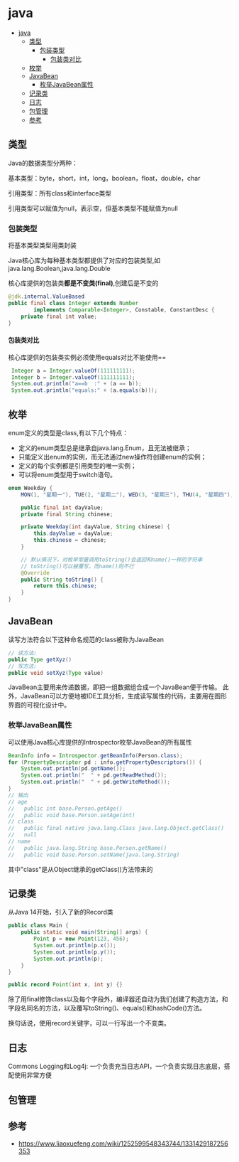 # java

- [java](#java)
  - [类型](#类型)
    - [包装类型](#包装类型)
      - [包装类对比](#包装类对比)
  - [枚举](#枚举)
  - [JavaBean](#javabean)
    - [枚举JavaBean属性](#枚举javabean属性)
  - [记录类](#记录类)
  - [日志](#日志)
  - [包管理](#包管理)
  - [参考](#参考)

## 类型

Java的数据类型分两种：

基本类型：byte，short，int，long，boolean，float，double，char

引用类型：所有class和interface类型

引用类型可以赋值为null，表示空，但基本类型不能赋值为null

### 包装类型

将基本类型类型用类封装

Java核心库为每种基本类型都提供了对应的包装类型,如java.lang.Boolean,java.lang.Double

核心库提供的包装类**都是不变类(final)**,创建后是不变的

```java
@jdk.internal.ValueBased
public final class Integer extends Number
        implements Comparable<Integer>, Constable, ConstantDesc {
    private final int value;        
}
```

#### 包装类对比

核心库提供的包装类实例必须使用equals对比不能使用==

```java
 Integer a = Integer.valueOf(111111111);
 Integer b = Integer.valueOf(111111111);
 System.out.println("a==b  :" + (a == b));
 System.out.println("equals:" + (a.equals(b)));
```

## 枚举

enum定义的类型是class,有以下几个特点：

- 定义的enum类型总是继承自java.lang.Enum，且无法被继承；
- 只能定义出enum的实例，而无法通过new操作符创建enum的实例；
- 定义的每个实例都是引用类型的唯一实例；
- 可以将enum类型用于switch语句。

```java
enum Weekday {
    MON(1, "星期一"), TUE(2, "星期二"), WED(3, "星期三"), THU(4, "星期四"), FRI(5, "星期五"), SAT(6, "星期六"), SUN(0, "星期日");

    public final int dayValue;
    private final String chinese;

    private Weekday(int dayValue, String chinese) {
        this.dayValue = dayValue;
        this.chinese = chinese;
    }

    // 默认情况下，对枚举常量调用toString()会返回和name()一样的字符串
    // toString()可以被覆写，而name()则不行
    @Override
    public String toString() {
        return this.chinese;
    }
}
```

## JavaBean

读写方法符合以下这种命名规范的class被称为JavaBean

```java
// 读方法:
public Type getXyz()
// 写方法:
public void setXyz(Type value)
```

JavaBean主要用来传递数据，即把一组数据组合成一个JavaBean便于传输。
此外，JavaBean可以方便地被IDE工具分析，生成读写属性的代码，主要用在图形界面的可视化设计中。

### 枚举JavaBean属性

可以使用Java核心库提供的Introspector枚举JavaBean的所有属性

```java
BeanInfo info = Introspector.getBeanInfo(Person.class);
for (PropertyDescriptor pd : info.getPropertyDescriptors()) {
    System.out.println(pd.getName());
    System.out.println("  " + pd.getReadMethod());
    System.out.println("  " + pd.getWriteMethod());
}
// 输出
// age
//   public int base.Person.getAge()
//   public void base.Person.setAge(int)
// class
//   public final native java.lang.Class java.lang.Object.getClass()
//   null
// name
//   public java.lang.String base.Person.getName()
//   public void base.Person.setName(java.lang.String)
```

其中"class"是从Object继承的getClass()方法带来的

## 记录类

从Java 14开始，引入了新的Record类

```java
public class Main {
    public static void main(String[] args) {
        Point p = new Point(123, 456);
        System.out.println(p.x());
        System.out.println(p.y());
        System.out.println(p);
    }
}

public record Point(int x, int y) {}
```

除了用final修饰class以及每个字段外，编译器还自动为我们创建了构造方法，和字段名同名的方法，以及覆写toString()、equals()和hashCode()方法。

换句话说，使用record关键字，可以一行写出一个不变类。

## 日志

Commons Logging和Log4j: 一个负责充当日志API，一个负责实现日志底层，搭配使用非常方便

## 包管理

## 参考

- <https://www.liaoxuefeng.com/wiki/1252599548343744/1331429187256353>
